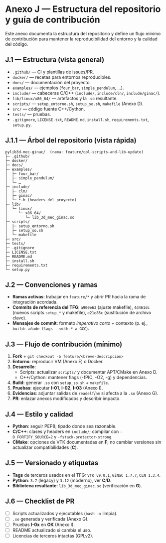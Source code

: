 # Anexo J — Estructura del repositorio y guía de contribución

Este anexo documenta la estructura del repositorio y define un flujo mínimo de contribución para mantener
la reproducibilidad del entorno y la calidad del código.

## J.1 — Estructura (vista general)

- `.github/` — CI y plantillas de issues/PR.  
- `docker/` — recetas para entornos reproducibles.  
- `docs/` — documentación del proyecto.  
- `examples/` — ejemplos (`four_bar`, `simple_pendulum`, ...).  
- `include/` — cabeceras C/C++ (`include/`, `include/cln/`, `include/ginac/`).  
- `lib/linux/x86_64/` — artefactos y la `.so` resultante.  
- `scripts/` — `setup_entorno.sh`, `setup_so.sh`, `makefile` (Anexo D).  
- `src/` — código fuente C++/Cython.  
- `tests/` — pruebas.  
- `.gitignore`, `LICENSE.txt`, `README.md`, `install.sh`, `requirements.txt`, `setup.py`.

## J.1.1 — Árbol del repositorio (vista rápida)

```text
pylib3d-mec-ginac/  (rama: feature/qol-scripts-and-lib-update)
├─ .github/
├─ docker/
├─ docs/
├─ examples/
│  ├─ four_bar/
│  ├─ simple_pendulum/
│  └─ …
├─ include/
│  ├─ cln/
│  ├─ ginac/
│  └─ *.h (headers del proyecto)
├─ lib/
│  └─ linux/
│     └─ x86_64/
│        └─ lib_3d_mec_ginac.so
├─ scripts/
│  ├─ setup_entorno.sh
│  ├─ setup_so.sh
│  └─ makefile
├─ src/
├─ tests/
├─ .gitignore
├─ LICENSE.txt
├─ README.md
├─ install.sh
├─ requirements.txt
└─ setup.py
```

## J.2 — Convenciones y ramas
- **Ramas activas**: trabajar en `feature/*` y abrir PR hacia la rama de integración acordada.  
- **Commits de referencia del TFG**: `a900e63` (ajuste makefile), `4d461dc` (nuevos scripts `setup_*` y makefile), `e21e85c` (sustitución de archivo clave).  
- **Mensajes de commit**: formato _imperativo corto_ + contexto (p. ej., `build: añade flags --with-* a GCC`).

## J.3 — Flujo de contribución (mínimo)
1. **Fork** + `git checkout -b feature/<breve-descripción>`  
2. **Entorno**: reproducir VM (Anexo E) o Docker.  
3. **Desarrollo**:  
   - Scripts: actualizar `scripts/` y documentar APT/CMake en Anexo D.  
   - C++/Cython: mantener flags (-fPIC, -O2, -g) y dependencias.  
4. **Build**: generar `.so` con `setup_so.sh` + `makefile`.  
5. **Pruebas**: ejecutar **I-01**, **I-02**, **I-03** (Anexo I).  
6. **Evidencias**: adjuntar salidas de `readelf`/`nm` si afecta a la `.so` (Anexo G).  
7. **PR**: enlazar anexos modificados y describir impacto.

## J.4 — Estilo y calidad
- **Python**: seguir PEP8; tipado donde sea razonable.  
- **C/C++**: clases y headers en `include/`; compilar con `-D_FORTIFY_SOURCE=2` y `-fstack-protector-strong`.  
- **CMake**: opciones de VTK documentadas en **F**; no cambiar versiones sin actualizar compatibilidades (**C**).

## J.5 — Versionado y etiquetas
- **Tags** de terceros usados en el TFG: `VTK v9.0.1`, `GiNaC 1.7.7`, `CLN 1.3.4`.  
- **Python**: `3.7` (legacy) y `3.12` (moderno), ver **C**/**D**.  
- **Biblioteca resultante**: `lib_3d_mec_ginac.so` (verificación en **G**).

## J.6 — Checklist de PR
- [ ] Scripts actualizados y ejecutables (`bash -x` limpia).  
- [ ] `.so` generada y verificada (Anexo G).  
- [ ] Pruebas **I-0x** en **OK** (Anexo I).  
- [ ] README actualizado si cambia el uso.  
- [ ] Licencias de terceros intactas (GPLv2).
